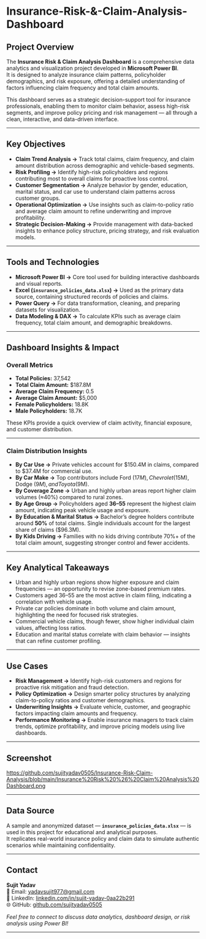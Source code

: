 # Insurance-Risk-&-Claim-Analysis-Dashboard  

## Project Overview  
The **Insurance Risk & Claim Analysis Dashboard** is a comprehensive data analytics and visualization project developed in **Microsoft Power BI**.  
It is designed to analyze insurance claim patterns, policyholder demographics, and risk exposure, offering a detailed understanding of factors influencing claim frequency and total claim amounts.  

This dashboard serves as a strategic decision-support tool for insurance professionals, enabling them to monitor claim behavior, assess high-risk segments, and improve policy pricing and risk management — all through a clean, interactive, and data-driven interface.  

---

## Key Objectives  

- **Claim Trend Analysis →** Track total claims, claim frequency, and claim amount distribution across demographic and vehicle-based segments.  
- **Risk Profiling →** Identify high-risk policyholders and regions contributing most to overall claims for proactive loss control.  
- **Customer Segmentation →** Analyze behavior by gender, education, marital status, and car use to understand claim patterns across customer groups.  
- **Operational Optimization →** Use insights such as claim-to-policy ratio and average claim amount to refine underwriting and improve profitability.  
- **Strategic Decision-Making →** Provide management with data-backed insights to enhance policy structure, pricing strategy, and risk evaluation models.  

---

## Tools and Technologies  

- **Microsoft Power BI →** Core tool used for building interactive dashboards and visual reports.  
- **Excel (`insurance_policies_data.xlsx`) →** Used as the primary data source, containing structured records of policies and claims.  
- **Power Query →** For data transformation, cleaning, and preparing datasets for visualization.  
- **Data Modeling & DAX →** To calculate KPIs such as average claim frequency, total claim amount, and demographic breakdowns.  

---

## Dashboard Insights & Impact  

### Overall Metrics  
- **Total Policies:** 37,542  
- **Total Claim Amount:** $187.8M  
- **Average Claim Frequency:** 0.5  
- **Average Claim Amount:** $5,000  
- **Female Policyholders:** 18.8K  
- **Male Policyholders:** 18.7K  

These KPIs provide a quick overview of claim activity, financial exposure, and customer distribution.  

---

### Claim Distribution Insights  

- **By Car Use →** Private vehicles account for $150.4M in claims, compared to $37.4M for commercial use.  
- **By Car Make →** Top contributors include Ford ($17M), Chevrolet ($15M), Dodge ($9M), and Toyota ($9M).  
- **By Coverage Zone →** Urban and highly urban areas report higher claim volumes (≈40%) compared to rural zones.  
- **By Age Group →** Policyholders aged **36–55** represent the highest claim amount, indicating peak vehicle usage and exposure.  
- **By Education & Marital Status →** Bachelor’s degree holders contribute around **50%** of total claims. Single individuals account for the largest share of claims ($96.3M).  
- **By Kids Driving →** Families with no kids driving contribute 70%+ of the total claim amount, suggesting stronger control and fewer accidents.  

---

## Key Analytical Takeaways  

- Urban and highly urban regions show higher exposure and claim frequencies — an opportunity to revise zone-based premium rates.  
- Customers aged 36–55 are the most active in claim filing, indicating a correlation with vehicle usage.  
- Private car policies dominate in both volume and claim amount, highlighting the need for focused risk strategies.  
- Commercial vehicle claims, though fewer, show higher individual claim values, affecting loss ratios.  
- Education and marital status correlate with claim behavior — insights that can refine customer profiling.  

---

## Use Cases  

- **Risk Management →** Identify high-risk customers and regions for proactive risk mitigation and fraud detection.  
- **Policy Optimization →** Design smarter policy structures by analyzing claim-to-policy ratios and customer demographics.  
- **Underwriting Insights →** Evaluate vehicle, customer, and geographic factors impacting claim amounts and frequency.  
- **Performance Monitoring →** Enable insurance managers to track claim trends, optimize profitability, and improve pricing models using live dashboards.  

---

## Screenshot  
https://github.com/sujityadav0505/Insurance-Risk-Claim-Analysis/blob/main/Insurance%20Risk%20%26%20Claim%20Analysis%20Dashboard.png

---

## Data Source  

A sample and anonymized dataset — **`insurance_policies_data.xlsx`** — is used in this project for educational and analytical purposes.  
It replicates real-world insurance policy and claim data to simulate authentic scenarios while maintaining confidentiality.  

---

## Contact  

**Sujit Yadav**  
📧 Email: [yadavsujit977@gmail.com](mailto:yadavsujit977@gmail.com)  
🔗 LinkedIn: [linkedin.com/in/sujit-yadav-0aa22b291](https://www.linkedin.com/in/sujit-yadav-0aa22b291)  
🌐 GitHub: [github.com/sujityadav0505](https://github.com/sujityadav0505)  

*Feel free to connect to discuss data analytics, dashboard design, or risk analysis using Power BI!*  

---
